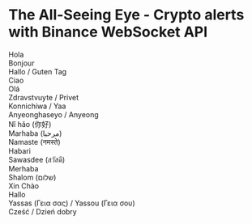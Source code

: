 
# The All-Seeing Eye - Crypto alerts with Binance WebSocket API

Hola  
Bonjour  
Hallo / Guten Tag  
Ciao  
Olá  
Zdravstvuyte / Privet  
Konnichiwa / Yaa  
Anyeonghaseyo / Anyeong  
Nǐ hǎo (你好)  
Marhaba (مرحبا)  
Namaste (नमस्ते)  
Habari  
Sawasdee (สวัสดี)  
Merhaba  
Shalom (שלום)  
Xin Chào  
Hallo  
Yassas (Γεια σας) / Yassou (Γεια σου)  
Cześć / Dzień dobry